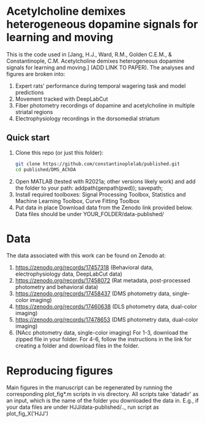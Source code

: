 # Acetylcholine demixes heterogeneous dopamine signals for learning and moving

This is the code used in [Jang, H.J., Ward, R.M., Golden C.E.M., & Constantinople, C.M. Acetylcholine demixes heterogeneous dopamine signals for learning and moving.] (ADD LINK TO PAPER).
The analyses and figures are broken into:
1. Expert rats' performance during temporal wagering task and model predictions
2. Movement tracked with DeepLabCut
3. Fiber photometry recordings of dopamine and acetylcholine in multiple striatal regions
4. Electrophysiology recordings in the dorsomedial striatum

## Quick start
1. Clone this repo (or just this folder):
   ```bash
   git clone https://github.com/constantinoplelab/published.git
   cd published/DMS_AChDA
2. Open MATLAB (tested with R2021a; other versions likely work) and add the folder to your path:
   addpath(genpath(pwd));
   savepath;
3. Install required toolboxes:
   Signal Processing Toolbox, Statistics and Machine Learning Toolbox, Curve Fitting Toolbox
4. Put data in place
   Download data from the Zenodo link provided below. Data files should be under YOUR_FOLDER/data-published/  

# Data
The data associated with this work can be found on Zenodo at: 
1. https://zenodo.org/records/17457318 (Behavioral data, electrophysiology data, DeepLabCut data)
2. https://zenodo.org/records/17458072 (Rat metadata, post-processed photometry and behavioral data)
3. https://zenodo.org/records/17458437 (DMS photometry data, single-color imaging)
4. https://zenodo.org/records/17460638 (DLS photometry data, dual-color imaging)
5. https://zenodo.org/records/17478653 (DMS photometry data, dual-color imaging)
6. (NAcc photometry data, single-color imaging)
For 1-3, download the zipped file in your folder.
For 4-6, follow the instructions in the link for creating a folder and download files in the folder. 

# Reproducing figures
Main figures in the manuscript can be regenerated by running the corresponding plot_fig*.m scripts in vis directory.
All scripts take 'datadir' as an input, which is the name of the folder you downloaded the data in. E.g., if your data files are under HJJ/data-published/.., run script as plot_fig_X('HJJ')






